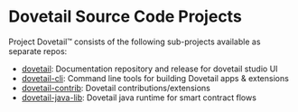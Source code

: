 # Dovetail Source Code Projects

Project Dovetail™ consists of the following sub-projects available as separate repos:

* [dovetail](https://github.com/TIBCOSoftware/dovetail):  Documentation repository and release for dovetail studio UI
* [dovetail-cli](https://github.com/TIBCOSoftware/dovetail-cli):  Command line tools for building Dovetail apps & extensions
* [dovetail-contrib](https://github.com/TIBCOSoftware/dovetail-contrib): Dovetail contributions/extensions
* [dovetail-java-lib](https://github.com/TIBCOSoftware/dovetail-java-lib): Dovetail java runtime for smart contract flows